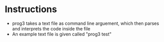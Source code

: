 # Instructions
- prog3 takes a text file as command line arguement, which then parses and interprets the code inside the file
- An example text file is given called "prog3 test"
